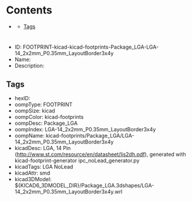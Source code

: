 



Contents
========

* [](#)
	* [Tags](#tags)

# 

- ID: FOOTPRINT-kicad-kicad-footprints-Package_LGA-LGA-14_2x2mm_P0.35mm_LayoutBorder3x4y
- Name: 
- Description: 

## Tags

- hexID: 
- oompType: FOOTPRINT
- oompSize: kicad
- oompColor: kicad-footprints
- oompDesc: Package_LGA
- oompIndex: LGA-14_2x2mm_P0.35mm_LayoutBorder3x4y
- oompName: kicad-footprints/Package_LGA/LGA-14_2x2mm_P0.35mm_LayoutBorder3x4y
- kicadDesc: LGA, 14 Pin (http://www.st.com/resource/en/datasheet/lis2dh.pdf), generated with kicad-footprint-generator ipc_noLead_generator.py
- kicadTags: LGA NoLead
- kicadAttr: smd
- kicad3DModel: ${KICAD6_3DMODEL_DIR}/Package_LGA.3dshapes/LGA-14_2x2mm_P0.35mm_LayoutBorder3x4y.wrl

